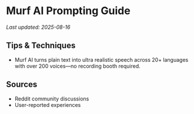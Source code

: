 # Murf AI Prompting Guide

*Last updated: 2025-08-16*

## Tips & Techniques

- Murf AI turns plain text into ultra realistic speech across 20+ languages with over 200 voices—no recording booth required.

## Sources

- Reddit community discussions
- User-reported experiences
